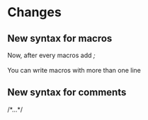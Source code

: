 # Changes
## New syntax for macros
Now, after every macros add _;_<br /><br />
You can write macros with more than one line
## New syntax for comments
/\*...\*/